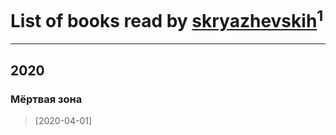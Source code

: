 # List of books read by [skryazhevskih](http://vk.com/id383165880)<sup>1</sup>
---

## 2020

### Мёртвая зона
> [2020-04-01] 




